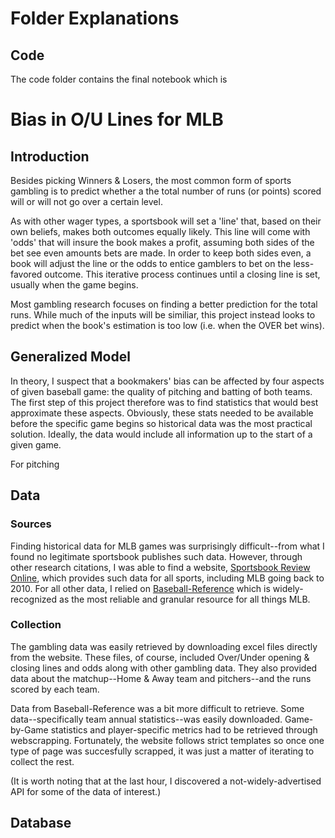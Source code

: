 # Folder Explanations
## Code
The code folder contains the final notebook which is 
# Bias in O/U Lines for MLB
 
## Introduction
Besides picking Winners & Losers, the most common form of sports gambling is to predict whether a the total number of runs (or points) scored will or will not go over a certain level.

As with other wager types, a sportsbook will set a 'line' that, based on their own beliefs, makes both outcomes equally likely.  This line will come with 'odds' that will insure the book makes a profit, assuming both sides of the bet see even amounts bets are made.  In order to keep both sides even, a book will adjust the line or the odds to entice gamblers to bet on the less-favored outcome.  This iterative process continues until a closing line is set, usually when the game begins.
 
 Most gambling research focuses on finding a better prediction for the total runs.  While much of the inputs will be similiar, this project instead looks to predict when the book's estimation is too low (i.e. when the OVER bet wins).  

## Generalized Model
In theory, I suspect that a bookmakers' bias can be affected by four aspects of given baseball game: the quality of pitching and batting of both teams.  The first step of this project therefore was to find statistics that would best approximate these aspects.  Obviously, these stats needed to be available before the specific game begins so historical data was the most practical solution.  Ideally, the data would include all information up to the start of a given game.  

For pitching
 
 ## Data
 ### Sources
 Finding historical data for MLB games was surprisingly difficult--from what I found no legitimate sportsbook publishes such data.  However, through other research citations, I was able to find a website, [Sportsbook Review Online](https://www.sportsbookreviewsonline.com/scoresoddsarchives/mlb/mlboddsarchives.htm), which provides such data for all sports, including MLB going back to 2010.  For all other data, I relied on [Baseball-Reference](Baseball-Reference.com) which is widely-recognized as the most reliable and granular resource for all things MLB.

### Collection
The gambling data was easily retrieved by downloading excel files directly from the website.  These files, of course, included Over/Under opening & closing lines and odds along with other gambling data.  They also provided data about the matchup--Home & Away team and pitchers--and the runs scored by each team.

Data from Baseball-Reference was a bit more difficult to retrieve.  Some data--specifically team annual statistics--was easily downloaded.  Game-by-Game statistics and player-specific metrics had to be retrieved through webscrapping.  Fortunately, the website follows strict templates so once one type of page was succesfully scrapped, it was just a matter of iterating to collect the rest.  

(It is worth noting that at the last hour, I discovered a not-widely-advertised API for some of the data of interest.)

## Database


 


 
